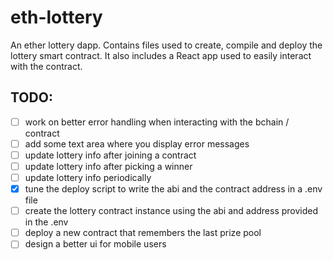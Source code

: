 # eth-lottery

An ether lottery dapp. Contains files used to create, compile and deploy the lottery smart contract. It also includes a React app used to easily interact with the contract.

## TODO:

- [ ] work on better error handling when interacting with the bchain / contract
- [ ] add some text area where you display error messages
- [ ] update lottery info after joining a contract
- [ ] update lottery info after picking a winner
- [ ] update lottery info periodically
- [x] tune the deploy script to write the abi and the contract address in a .env file
- [ ] create the lottery contract instance using the abi and address provided in the .env
- [ ] deploy a new contract that remembers the last prize pool
- [ ] design a better ui for mobile users
